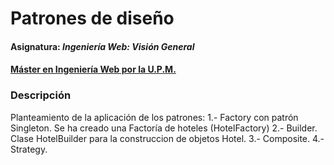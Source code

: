 # Patrones de diseño
#### Asignatura: *Ingeniería Web: Visión General*
#### [Máster en Ingeniería Web por la U.P.M.](http://miw.etsisi.upm.es)

### Descripción
Planteamiento de la aplicación de los patrones:
1.- Factory con patrón Singleton. Se ha creado una Factoría de hoteles (HotelFactory)
2.- Builder. Clase HotelBuilder para la construccion de objetos Hotel.
3.- Composite. 
4.- Strategy. 
